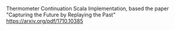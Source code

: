 Thermometer Continuation Scala Implementation, based the paper "Capturing the Future by Replaying the Past" https://arxiv.org/pdf/1710.10385
